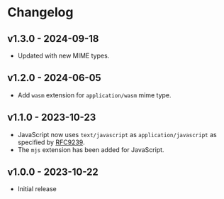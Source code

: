 # Changelog

## v1.3.0 - 2024-09-18

- Updated with new MIME types.

## v1.2.0 - 2024-06-05

- Add `wasm` extension for `application/wasm` mime type.

## v1.1.0 - 2023-10-23

- JavaScript now uses `text/javascript` as `application/javascript` as specified
  by [RFC9239](https://www.ietf.org/rfc/rfc9239.pdf).
- The `mjs` extension has been added for JavaScript.

## v1.0.0 - 2023-10-22

- Initial release
